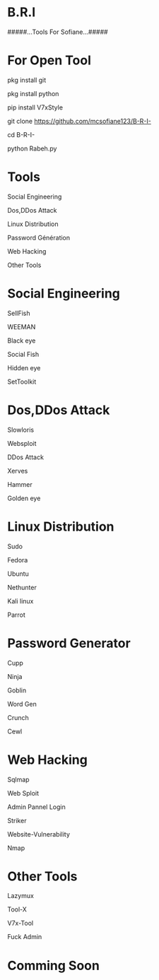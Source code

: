 # B.R.I

#####...Tools For Sofiane...#####

# For Open Tool

pkg install git

pkg install python

pip install V7xStyle

git clone https://github.com/mcsofiane123/B-R-I-

cd B-R-I-

python Rabeh.py

# Tools

Social Engineering

Dos,DDos Attack

Linux Distribution

Password Génération

Web Hacking

Other Tools

# Social Engineering

SellFish

WEEMAN

Black eye

Social Fish

Hidden eye

SetToolkit

# Dos,DDos Attack

Slowloris

Websploit

DDos Attack

Xerves

Hammer

Golden eye

# Linux Distribution

Sudo

Fedora

Ubuntu

Nethunter

Kali linux 

Parrot

# Password Generator

Cupp 

Ninja

Goblin

Word Gen

Crunch

Cewl

# Web Hacking

Sqlmap

Web Sploit

Admin Pannel Login

Striker

Website-Vulnerability

Nmap

# Other Tools

Lazymux

Tool-X

V7x-Tool

Fuck Admin

# Comming Soon
